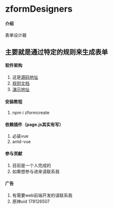 # zformDesigners 
#### 介绍
表单设计器
## 主要就是通过特定的规则来生成表单

#### 软件架构
1. 这是[源码地址](https://github.com/q969210177/formDesigners)
2. [规则文档](https://github.com/q969210177/formDesigners/tree/master/lib/zformcreate)
3. [演示地址](https://q969210177.github.io/formDesigners/#/zformDesignersView)
#### 安装教程

1.  npm i zformcreate

#### 依赖插件（page.js其实有写）

1.  必装vue
2.  antd-vue

#### 参与贡献

1. 目前是一个人完成的
2. 如果想参与进来请联系我
#### 广告
1. 有需要web前端开发的请联系我
2. 原神uid 178126507


